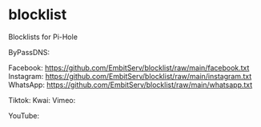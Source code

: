 # blocklist
Blocklists for Pi-Hole

ByPassDNS:

Facebook: https://github.com/EmbitServ/blocklist/raw/main/facebook.txt <br>
Instagram: https://github.com/EmbitServ/blocklist/raw/main/instagram.txt <br>
WhatsApp: https://github.com/EmbitServ/blocklist/raw/main/whatsapp.txt <br>

Tiktok: 
Kwai: 
Vimeo: 

YouTube: 

